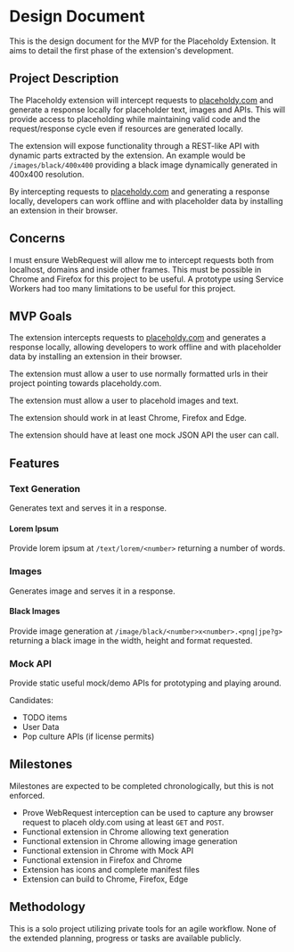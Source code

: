 # Design Document

This is the design document for the MVP for the Placeholdy Extension. It aims to detail the first phase of the extension's development.

## Project Description

The Placeholdy extension will intercept requests to [placeholdy.com](https://placeholdy.com) and generate a response locally for placeholder text, images and APIs. This will provide access to placeholding while maintaining valid code and the request/response cycle even if resources are generated locally.

The extension will expose functionality through a REST-like API with dynamic parts extracted by the extension. An example would be `/images/black/400x400` providing a black image dynamically generated in 400x400 resolution.

By intercepting requests to [placeholdy.com](https://placeholdy.com) and generating a response locally, developers can work offline and with placeholder data by installing an extension in their browser.

## Concerns

I must ensure WebRequest will allow me to intercept requests both from localhost, domains and inside other frames. This must be possible in Chrome and Firefox for this project to be useful. A prototype using Service Workers had too many limitations to be useful for this project.

## MVP Goals

The extension intercepts requests to [placeholdy.com](https://placeholdy.com) and generates a response locally, allowing developers to work offline and with placeholder data by installing an extension in their browser.

The extension must allow a user to use normally formatted urls in their project pointing towards placeholdy.com.

The extension must allow a user to placehold images and text.

The extension should work in at least Chrome, Firefox and Edge.

The extension should have at least one mock JSON API the user can call.

## Features

### Text Generation

Generates text and serves it in a response.

#### Lorem Ipsum

Provide lorem ipsum at `/text/lorem/<number>` returning a number of words.

### Images

Generates image and serves it in a response.

#### Black Images

Provide image generation at `/image/black/<number>x<number>.<png|jpe?g>` returning a black image in the width, height and format requested.

### Mock API

Provide static useful mock/demo APIs for prototyping and playing around.

Candidates:

- TODO items
- User Data
- Pop culture APIs (if license permits)

## Milestones

Milestones are expected to be completed chronologically, but this is not enforced.

- Prove WebRequest interception can be used to capture any browser request to placeh oldy.com using at least `GET` and `POST`.
- Functional extension in Chrome allowing text generation
- Functional extension in Chrome allowing image generation
- Functional extension in Chrome with Mock API
- Functional extension in Firefox and Chrome
- Extension has icons and complete manifest files
- Extension can build to Chrome, Firefox, Edge

## Methodology

This is a solo project utilizing private tools for an agile workflow. None of the extended planning, progress or tasks are available publicly.
